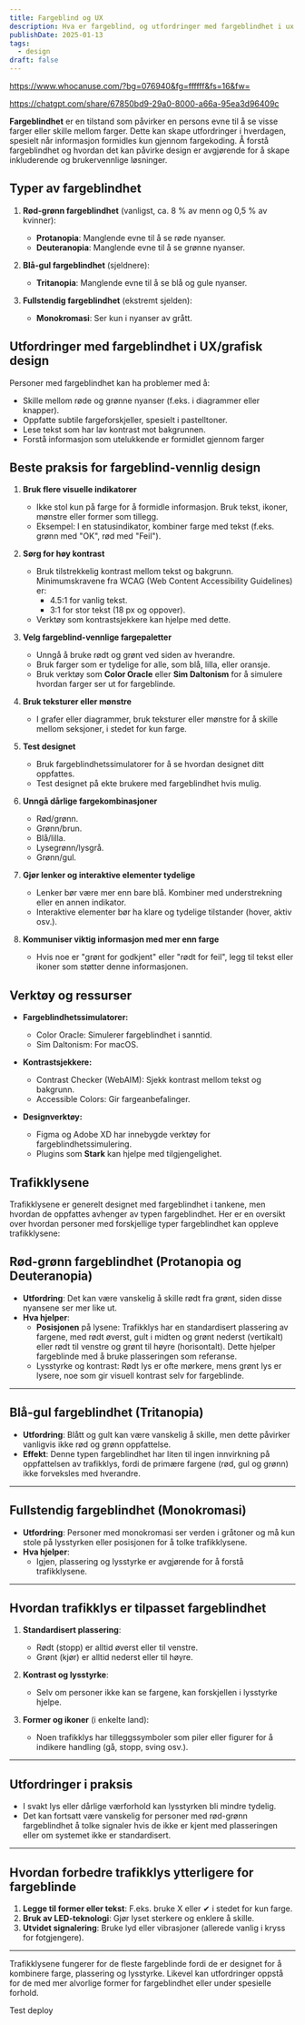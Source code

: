 ```yaml
---
title: Fargeblind og UX
description: Hva er fargeblind, og utfordringer med fargeblindhet i ux
publishDate: 2025-01-13
tags:
  - design
draft: false
---
```

https://www.whocanuse.com/?bg=076940&fg=ffffff&fs=16&fw=

https://chatgpt.com/share/67850bd9-29a0-8000-a66a-95ea3d96409c

**Fargeblindhet** er en tilstand som påvirker en persons evne til å se visse farger eller skille mellom farger. Dette kan skape utfordringer i hverdagen, spesielt når informasjon formidles kun gjennom fargekoding. Å forstå fargeblindhet og hvordan det kan påvirke design er avgjørende for å skape inkluderende og brukervennlige løsninger.

## **Typer av fargeblindhet**

1. **Rød-grønn fargeblindhet** (vanligst, ca. 8 % av menn og 0,5 % av kvinner):
    
    - **Protanopia**: Manglende evne til å se røde nyanser.
    - **Deuteranopia**: Manglende evne til å se grønne nyanser.
2. **Blå-gul fargeblindhet** (sjeldnere):
    
    - **Tritanopia**: Manglende evne til å se blå og gule nyanser.
3. **Fullstendig fargeblindhet** (ekstremt sjelden):
    
    - **Monokromasi**: Ser kun i nyanser av grått.

## **Utfordringer med fargeblindhet i UX/grafisk design**

Personer med fargeblindhet kan ha problemer med å:

- Skille mellom røde og grønne nyanser (f.eks. i diagrammer eller knapper).
- Oppfatte subtile fargeforskjeller, spesielt i pastelltoner.
- Lese tekst som har lav kontrast mot bakgrunnen.
- Forstå informasjon som utelukkende er formidlet gjennom farger

## **Beste praksis for fargeblind-vennlig design**

1. **Bruk flere visuelle indikatorer**
    
    - Ikke stol kun på farge for å formidle informasjon. Bruk tekst, ikoner, mønstre eller former som tillegg.
    - Eksempel: I en statusindikator, kombiner farge med tekst (f.eks. grønn med "OK", rød med "Feil").
2. **Sørg for høy kontrast**
    
    - Bruk tilstrekkelig kontrast mellom tekst og bakgrunn. Minimumskravene fra WCAG (Web Content Accessibility Guidelines) er:
        - 4.5:1 for vanlig tekst.
        - 3:1 for stor tekst (18 px og oppover).
    - Verktøy som kontrastsjekkere kan hjelpe med dette.
3. **Velg fargeblind-vennlige fargepaletter**
    
    - Unngå å bruke rødt og grønt ved siden av hverandre.
    - Bruk farger som er tydelige for alle, som blå, lilla, eller oransje.
    - Bruk verktøy som **Color Oracle** eller **Sim Daltonism** for å simulere hvordan farger ser ut for fargeblinde.
4. **Bruk teksturer eller mønstre**
    
    - I grafer eller diagrammer, bruk teksturer eller mønstre for å skille mellom seksjoner, i stedet for kun farge.
5. **Test designet**
    
    - Bruk fargeblindhetssimulatorer for å se hvordan designet ditt oppfattes.
    - Test designet på ekte brukere med fargeblindhet hvis mulig.
6. **Unngå dårlige fargekombinasjoner**
    
    - Rød/grønn.
    - Grønn/brun.
    - Blå/lilla.
    - Lysegrønn/lysgrå.
    - Grønn/gul.
7. **Gjør lenker og interaktive elementer tydelige**
    
    - Lenker bør være mer enn bare blå. Kombiner med understrekning eller en annen indikator.
    - Interaktive elementer bør ha klare og tydelige tilstander (hover, aktiv osv.).
8. **Kommuniser viktig informasjon med mer enn farge**
    
    - Hvis noe er "grønt for godkjent" eller "rødt for feil", legg til tekst eller ikoner som støtter denne informasjonen.

## **Verktøy og ressurser**

- **Fargeblindhetssimulatorer:**
    
    - Color Oracle: Simulerer fargeblindhet i sanntid.
    - Sim Daltonism: For macOS.
- **Kontrastsjekkere:**
    
    - Contrast Checker (WebAIM): Sjekk kontrast mellom tekst og bakgrunn.
    - Accessible Colors: Gir fargeanbefalinger.
- **Designverktøy:**
    
    - Figma og Adobe XD har innebygde verktøy for fargeblindhetssimulering.
    - Plugins som **Stark** kan hjelpe med tilgjengelighet.


## Trafikklysene
Trafikklysene er generelt designet med fargeblindhet i tankene, men hvordan de oppfattes avhenger av typen fargeblindhet. Her er en oversikt over hvordan personer med forskjellige typer fargeblindhet kan oppleve trafikklysene:

## **Rød-grønn fargeblindhet (Protanopia og Deuteranopia)**

- **Utfordring**: Det kan være vanskelig å skille rødt fra grønt, siden disse nyansene ser mer like ut.
- **Hva hjelper**:
    - **Posisjonen** på lysene: Trafikklys har en standardisert plassering av fargene, med rødt øverst, gult i midten og grønt nederst (vertikalt) eller rødt til venstre og grønt til høyre (horisontalt). Dette hjelper fargeblinde med å bruke plasseringen som referanse.
    - Lysstyrke og kontrast: Rødt lys er ofte mørkere, mens grønt lys er lysere, noe som gir visuell kontrast selv for fargeblinde.

---

## **Blå-gul fargeblindhet (Tritanopia)**

- **Utfordring**: Blått og gult kan være vanskelig å skille, men dette påvirker vanligvis ikke rød og grønn oppfattelse.
- **Effekt**: Denne typen fargeblindhet har liten til ingen innvirkning på oppfattelsen av trafikklys, fordi de primære fargene (rød, gul og grønn) ikke forveksles med hverandre.

---

## **Fullstendig fargeblindhet (Monokromasi)**

- **Utfordring**: Personer med monokromasi ser verden i gråtoner og må kun stole på lysstyrken eller posisjonen for å tolke trafikklysene.
- **Hva hjelper**:
    - Igjen, plassering og lysstyrke er avgjørende for å forstå trafikklysene.

---

## **Hvordan trafikklys er tilpasset fargeblindhet**

1. **Standardisert plassering**:
    
    - Rødt (stopp) er alltid øverst eller til venstre.
    - Grønt (kjør) er alltid nederst eller til høyre.
2. **Kontrast og lysstyrke**:
    
    - Selv om personer ikke kan se fargene, kan forskjellen i lysstyrke hjelpe.
3. **Former og ikoner** (i enkelte land):
    
    - Noen trafikklys har tilleggssymboler som piler eller figurer for å indikere handling (gå, stopp, sving osv.).

---

## **Utfordringer i praksis**

- I svakt lys eller dårlige værforhold kan lysstyrken bli mindre tydelig.
- Det kan fortsatt være vanskelig for personer med rød-grønn fargeblindhet å tolke signaler hvis de ikke er kjent med plasseringen eller om systemet ikke er standardisert.

---

## **Hvordan forbedre trafikklys ytterligere for fargeblinde**

1. **Legge til former eller tekst**: F.eks. bruke X eller ✔ i stedet for kun farge.
2. **Bruk av LED-teknologi**: Gjør lyset sterkere og enklere å skille.
3. **Utvidet signalering**: Bruke lyd eller vibrasjoner (allerede vanlig i kryss for fotgjengere).

---

Trafikklysene fungerer for de fleste fargeblinde fordi de er designet for å kombinere farge, plassering og lysstyrke. Likevel kan utfordringer oppstå for de med mer alvorlige former for fargeblindhet eller under spesielle forhold.

Test deploy